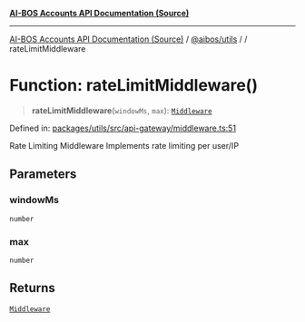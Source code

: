 [**AI-BOS Accounts API Documentation (Source)**](../../../README.md)

***

[AI-BOS Accounts API Documentation (Source)](../../../README.md) / [@aibos/utils](../README.md) / [](../README.md) / rateLimitMiddleware

# Function: rateLimitMiddleware()

> **rateLimitMiddleware**(`windowMs`, `max`): [`Middleware`](../interfaces/Middleware.md)

Defined in: [packages/utils/src/api-gateway/middleware.ts:51](https://github.com/pohlai88/accounts/blob/48103fb36d28b2b9bfb33472b6de2f719773cde9/packages/utils/src/api-gateway/middleware.ts#L51)

Rate Limiting Middleware
Implements rate limiting per user/IP

## Parameters

### windowMs

`number`

### max

`number`

## Returns

[`Middleware`](../interfaces/Middleware.md)
